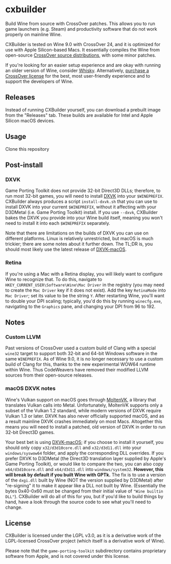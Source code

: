 # cxbuilder
Build Wine from source with CrossOver patches. This allows you to run game launchers (e.g. Steam) and productivity software that do not work properly on mainline Wine.

CXBuilder is tested on Wine 9.0 with CrossOver 24, and it is optimized for use with Apple Silicon-based Macs. It essentially compiles the Wine from open-source [CrossOver source distributions](https://www.codeweavers.com/crossover/source), with some minor patches.

If you're looking for an easier setup experience and are okay with running an older version of Wine, consider [Whisky](https://getwhisky.app). Alternatively, [purchase a CrossOver license](https://www.codeweavers.com/crossover/) for the best, most user-friendly experience and to support the developers of Wine.

## Releases
Instead of running CXBuilder yourself, you can download a prebuilt image from the "Releases" tab. These builds are available for Intel and Apple Silicon macOS devices.

## Usage
Clone this repository

## Post-install

### DXVK
Game Porting Toolkit does not provide 32-bit Direct3D DLLs; therefore, to run most 32-bit games, you will need to install [DXVK](https://github.com/doitsujin/dxvk) into your `$WINEPREFIX`. CXBuilder always produces a script `install-dxvk.sh` that you can use to install DXVK into your current `$WINEPREFIX`, without it affecting with your D3DMetal (i.e. Game Porting Toolkit) install. If you use `--dxvk`, CXBuilder bakes the DXVK you provide into your Wine build itself, meaning you won't need to install it into each `$WINEPREFIX` separately.

Note that there are limitations on the builds of DXVK you can use on different platforms. Linux is relatively unrestricted, but macOS is much trickier; there are some notes about it further down. The TL;DR is, you should most likely use the latest release of [DXVK-macOS](https://github.com/Gcenx/DXVK-macOS).

### Retina
If you're using a Mac with a Retina display, you will likely want to configure Wine to recognize that. To do this, navigate to `HKEY_CURRENT_USER\Software\Wine\Mac Driver` in the registry (you may need to create the `Mac Driver` key if it does not exist). Add the key `RetinaMode` into `Mac Driver`; set its value to be the string `Y`. After restarting Wine, you'll want to double your DPI scaling; typically, you'd do this by running `winecfg.exe`, navigating to the `Graphics` pane, and changing your DPI from 96 to 192.

## Notes

### Custom LLVM
Past versions of CrossOver used a custom build of Clang with a special `wine32` target to support both 32-bit and 64-bit Windows software in the same `WINEPREFIX`. As of Wine 9.0, it is no longer necessary to use a custom build of Clang for this, thanks to the new experimental WOW64 runtime within Wine. Thus CodeWeavers have removed their modified LLVM sources from their open-source releases.

### macOS DXVK notes
Wine's Vulkan support on macOS goes through [MoltenVK](https://github.com/KhronosGroup/MoltenVK), a library that translates Vulkan calls into Metal. Unfortunately, MoltenVK supports only a subset of the Vulkan 1.2 standard, while modern versions of DXVK require Vulkan 1.3 or later. DXVK has also never officially supported macOS, and as a result mainline DXVK crashes immediately on most Macs. Altogether this means you will need to install a patched, old version of DXVK in order to run 32-bit Direct3D games.

Your best bet is using [DXVK-macOS](https://github.com/Gcenx/DXVK-macOS); if you choose to install it yourself, you should only copy `x32/d3d10core.dll` and `x32/d3d11.dll` into your `windows/syswow64` folder, and apply the corresponding DLL overrides. If you prefer DXVK to D3DMetal (the Direct3D translation layer supplied by Apple's Game Porting Toolkit), or would like to compare the two, you can also copy `x64/d3d10core.dll` and `x64/d3d11.dll` into `windows/system32`. **However, this will break by default if you built Wine with GPTk.** The fix is to use a version of the `dxgi.dll` built by Wine (NOT the version supplied by D3DMetal) after "re-signing" it to make it appear like a DLL not built by Wine. (Essentially the bytes 0x40-0x60 must be changed from their initial value of `"Wine builtin DLL"`). CXBuilder will do all of this for you, but if you'd like to build things by hand, have a look through the source code to see what you'll need to change.

## License
CXBuilder is licensed under the LGPL v3.0, as it is a derivative work of the LGPL-licensed CrossOver project (which itself is a derivative work of Wine).

Please note that the `game-porting-toolkit` subdirectory contains proprietary software from Apple, and is not covered under this license.